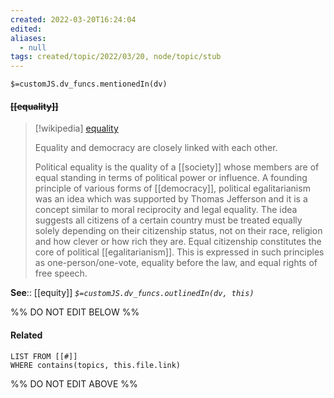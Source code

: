 ```yaml
---
created: 2022-03-20T16:24:04 
edited: 
aliases:
  - null
tags: created/topic/2022/03/20, node/topic/stub
---
```

`$=customJS.dv_funcs.mentionedIn(dv)`

#### <s class="topic-title">[[equality]]</s>

> [!wikipedia] [equality](https://en.wikipedia.org/wiki/Political%20egalitarianism)
> 
> Equality and democracy are closely linked with each other.
> 
> Political equality  is the quality of a [[society]] whose members are of equal standing in terms of political power or influence. A founding principle of various forms of [[democracy]], political egalitarianism was an idea which was supported by Thomas Jefferson and it is a concept similar to moral reciprocity and legal equality. The idea suggests all citizens of a certain country must be treated equally solely depending on their citizenship status, not on their race, religion and how clever or how rich they are. Equal citizenship constitutes the core of political [[egalitarianism]]. This is expressed in such principles as one-person/one-vote, equality before the law, and equal rights of free speech.
>


**See**:: [[equity]]
*`$=customJS.dv_funcs.outlinedIn(dv, this)`*

%% DO NOT EDIT BELOW %%

#### Related 

```dataview
LIST FROM [[#]]
WHERE contains(topics, this.file.link)
```
%% DO NOT EDIT ABOVE %%
